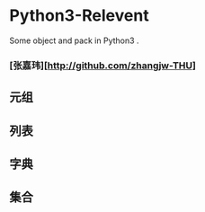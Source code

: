 # Python3-Relevent
Some object and pack in Python3 .
### [张嘉玮][http://github.com/zhangjw-THU]
## 元组
## 列表
## 字典
## 集合

